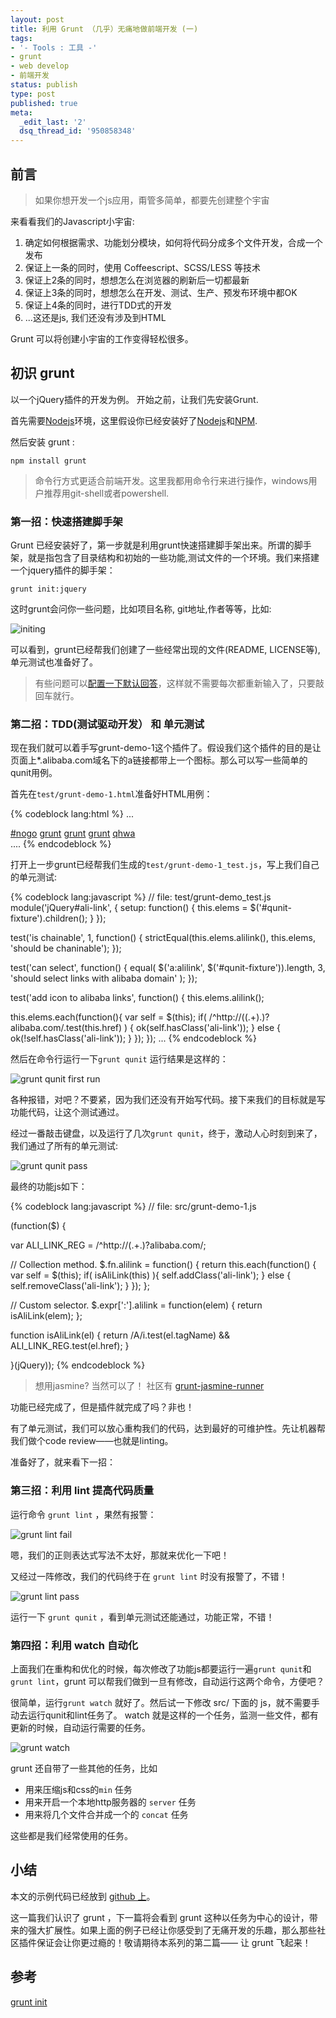 ```yaml
---
layout: post
title: 利用 Grunt （几乎）无痛地做前端开发 (一)
tags:
- '- Tools : 工具 -'
- grunt
- web develop
- 前端开发
status: publish
type: post
published: true
meta:
  _edit_last: '2'
  dsq_thread_id: '950858348'
---
```

## 前言

> 如果你想开发一个js应用，甭管多简单，都要先创建整个宇宙

来看看我们的Javascript小宇宙:

1. 确定如何根据需求、功能划分模块，如何将代码分成多个文件开发，合成一个发布
2. 保证上一条的同时，使用 Coffeescript、SCSS/LESS 等技术
3. 保证上2条的同时，想想怎么在浏览器的刷新后一切都最新
4. 保证上3条的同时，想想怎么在开发、测试、生产、预发布环境中都OK
5. 保证上4条的同时，进行TDD式的开发
6. ...这还是js, 我们还没有涉及到HTML

Grunt 可以将创建小宇宙的工作变得轻松很多。

## 初识 grunt

以一个jQuery插件的开发为例。 开始之前，让我们先安装Grunt. 

首先需要[Nodejs](http://nodejs.org/)环境，这里假设你已经安装好了[Nodejs](http://nodejs.org/)和[NPM](https://npmjs.org/). 

然后安装 grunt :

    npm install grunt

> 命令行方式更适合前端开发。这里我都用命令行来进行操作，windows用户推荐用git-shell或者powershell. 


### 第一招：快速搭建脚手架

Grunt 已经安装好了，第一步就是利用grunt快速搭建脚手架出来。所谓的脚手架，就是指包含了目录结构和初始的一些功能,测试文件的一个环境。我们来搭建一个jquery插件的脚手架：

    grunt init:jquery

这时grunt会问你一些问题，比如项目名称, git地址,作者等等，比如:

![initing](http://img03.taobaocdn.com/tfscom/T1EwSRXyNhXXaCwpjX.png_620x10000.jpg)

可以看到，grunt已经帮我们创建了一些经常出现的文件(README, LICENSE等), 单元测试也准备好了。

> 有些问题可以[配置一下默认回答](https://github.com/gruntjs/grunt/blob/master/docs/task_init.md#specifying-default-prompt-answers)，这样就不需要每次都重新输入了，只要敲回车就行。

### 第二招：TDD(测试驱动开发） 和 单元测试

现在我们就可以着手写grunt-demo-1这个插件了。假设我们这个插件的目的是让页面上\*.alibaba.com域名下的a链接都带上一个图标。那么可以写一些简单的qunit用例。

首先在`test/grunt-demo-1.html`准备好HTML用例：

{% codeblock lang:html %}
...
<div id="qunit-fixture">
    <a href="#functional-link">#nogo</a>
    <a href="http://alibaba.com">grunt</a>
    <a href="http://china.alibaba.com">grunt</a>
    <a href="http://style.china.alibaba.com">grunt</a>
    <a href="https://q.pnq.cc">qhwa</a>
</div>
....
{% endcodeblock %}

打开上一步grunt已经帮我们生成的`test/grunt-demo-1_test.js`，写上我们自己的单元测试:


{% codeblock lang:javascript %}
// file: test/grunt-demo_test.js
module('jQuery#ali-link', {
  setup: function() {
    this.elems = $('#qunit-fixture').children();
  }
});

test('is chainable', 1, function() {
  strictEqual(this.elems.alilink(), this.elems, 'should be chaninable');
});

test('can select', function() {
  equal( $('a:alilink', $('#qunit-fixture')).length, 3, 
    'should select links with alibaba domain' 
  );
});

test('add icon to alibaba links', function() {
  this.elems.alilink();

  this.elems.each(function(){
    var self = $(this);
    if( /^http:\/\/((.+)\.)?alibaba\.com/.test(this.href) ) {
      ok(self.hasClass('ali-link'));
    } else {
      ok(!self.hasClass('ali-link'));
    }
  });
});
...
{% endcodeblock %}

然后在命令行运行一下`grunt qunit`
运行结果是这样的：

![grunt qunit first run](http://img03.taobaocdn.com/tfscom/T181NBFn4fXXaCwpjX.png)

各种报错，对吧？不要紧，因为我们还没有开始写代码。接下来我们的目标就是写功能代码，让这个测试通过。

经过一番敲击键盘，以及运行了几次`grunt qunit`，终于，激动人心时刻到来了，我们通过了所有的单元测试:

![grunt qunit pass](http://img01.taobaocdn.com/tfscom/T1p5RDFn4bXXaCwpjX.png_620x10000.jpg)

最终的功能js如下：


{% codeblock lang:javascript %}
// file: src/grunt-demo-1.js

(function($) {

  var ALI_LINK_REG = /^http:\/\/(.+\.)?alibaba\.com/;

  // Collection method.
  $.fn.alilink = function() {
    return this.each(function() {
      var self = $(this);
      if( isAliLink(this) ){
        self.addClass('ali-link');
      } else {
        self.removeClass('ali-link');
      }
    });
  };

  // Custom selector.
  $.expr[':'].alilink = function(elem) {
    return isAliLink(elem);
  };

  function isAliLink(el) {
    return /A/i.test(el.tagName) && ALI_LINK_REG.test(el.href);
  }

}(jQuery));
{% endcodeblock %}



> 想用jasmine? 当然可以了！ 社区有 [grunt-jasmine-runner](https://npmjs.org/package/grunt-jasmine-runner)

功能已经完成了，但是插件就完成了吗？非也！

有了单元测试，我们可以放心重构我们的代码，达到最好的可维护性。先让机器帮我们做个code review——也就是linting。

准备好了，就来看下一招：

### 第三招：利用 lint 提高代码质量

运行命令 `grunt lint` ，果然有报警：

![grunt lint fail](http://img03.taobaocdn.com/tfscom/T1qp8CFmXbXXaCwpjX.png_620x10000.jpg)

嗯，我们的正则表达式写法不太好，那就来优化一下吧！

又经过一阵修改，我们的代码终于在 `grunt lint` 时没有报警了，不错！

![grunt lint pass](http://img01.taobaocdn.com/tfscom/T1KuBqFhthXXaCwpjX.png_620x10000.jpg)

运行一下 `grunt qunit` ，看到单元测试还能通过，功能正常，不错！


### 第四招：利用 watch 自动化

上面我们在重构和优化的时候，每次修改了功能js都要运行一遍`grunt qunit`和`grunt lint`，grunt 可以帮我们做到一旦有修改，自动运行这两个命令，方便吧？

很简单，运行`grunt watch` 就好了。然后试一下修改 src/ 下面的 js，就不需要手动去运行qunit和lint任务了。
watch 就是这样的一个任务，监测一些文件，都有更新的时候，自动运行需要的任务。

![grunt watch](http://img03.taobaocdn.com/tfscom/T1bb4BFodfXXaCwpjX.png_620x10000.jpg)

grunt 还自带了一些其他的任务，比如

* 用来压缩js和css的`min` 任务
* 用来开启一个本地http服务器的 `server` 任务
* 用来将几个文件合并成一个的 `concat` 任务

这些都是我们经常使用的任务。

## 小结

本文的示例代码已经放到 [github 上](https://github.com/qhwa/grunt-demo)。

这一篇我们认识了 grunt ，下一篇将会看到 grunt 这种以任务为中心的设计，带来的强大扩展性。如果上面的例子已经让你感受到了无痛开发的乐趣，那么那些社区插件保证会让你更过瘾的！敬请期待本系列的第二篇—— 让 grunt 飞起来！

## 参考
[grunt init](https://github.com/gruntjs/grunt/blob/master/docs/task_init.md)
